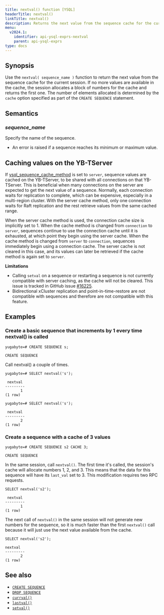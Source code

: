 ```yaml
---
title: nextval() function [YSQL]
headerTitle: nextval()
linkTitle: nextval()
description: Returns the next value from the sequence cache for the current session.
menu:
  v2024.1:
    identifier: api-ysql-exprs-nextval
    parent: api-ysql-exprs
type: docs
---
```


## Synopsis

Use the `nextval( sequence_name )` function to return the next value from the sequence cache for the current session. If no more values are available in the cache, the session allocates a block of numbers for the cache and returns the first one. The number of elements allocated is determined by the `cache` option specified as part of the `CREATE SEQUENCE` statement.

## Semantics

### _sequence_name_

Specify the name of the sequence.

- An error is raised if a sequence reaches its minimum or maximum value.

## Caching values on the YB-TServer

If [ysql_sequence_cache_method](../../../../reference/configuration/yb-tserver/#ysql-sequence-cache-method) is set to `server`, sequence values are cached on the YB-TServer, to be shared with all connections on that YB-TServer. This is beneficial when many connections on the server are expected to get the next value of a sequence. Normally, each connection waits for replication to complete, which can be expensive, especially in a multi-region cluster. With the server cache method, only one connection waits for Raft replication and the rest retrieve values from the same cached range.

When the server cache method is used, the connection cache size is implicitly set to 1. When the cache method is changed from `connection` to `server`, sequences continue to use the connection cache until it is exhausted, at which point they begin using the server cache. When the cache method is changed from `server` to `connection`, sequences immediately begin using a connection cache. The server cache is not cleared in this case, and its values can later be retrieved if the cache method is again set to `server`.

**Limitations**

- Calling `setval` on a sequence or restarting a sequence is not currently compatible with server caching, as the cache will not be cleared. This issue is tracked in GitHub issue [#16225](https://github.com/yugabyte/yugabyte-db/issues/16225).
- Bidirectional xCluster replication and point-in-time-restore are not compatible with sequences and therefore are not compatible with this feature.

## Examples

### Create a basic sequence that increments by 1 every time nextval() is called

```plpgsql
yugabyte=# CREATE SEQUENCE s;
```

```output
CREATE SEQUENCE
```

Call nextval() a couple of times.

```plpgsql
yugabyte=# SELECT nextval('s');
```

```output
 nextval
---------
       1
(1 row)
```

```plpgsql
yugabyte=# SELECT nextval('s');
```

```output
 nextval
---------
       2
(1 row)
```

### Create a sequence with a cache of 3 values

```plpgsql
yugabyte=# CREATE SEQUENCE s2 CACHE 3;
```

```output
CREATE SEQUENCE
```

In the same session, call `nextval()`. The first time it's called, the session's cache will allocate numbers 1, 2, and 3. This means that the data for this sequence will have its `last_val` set to 3. This modification requires two RPC requests.

```plpgsql
SELECT nextval('s2');
```

```output
 nextval
---------
       1
(1 row)
```

The next call of `nextval()` in the same session will not generate new numbers for the sequence, so it is much faster than the first `nextval()` call because it will just use the next value available from the cache.

```plpgsql
SELECT nextval('s2');
```

```output
nextval
---------
       2
(1 row)
```

## See also

- [`CREATE SEQUENCE`](../../the-sql-language/statements/ddl_create_sequence)
- [`DROP SEQUENCE`](../../the-sql-language/statements/ddl_drop_sequence)
- [`currval()`](../func_currval)
- [`lastval()`](../func_lastval)
- [`setval()`](../func_setval)
